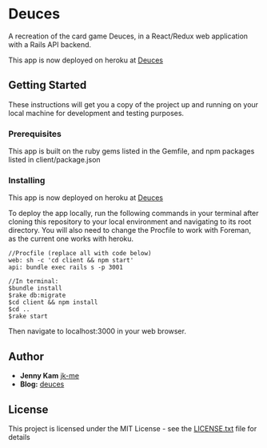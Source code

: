# Deuces

A recreation of the card game Deuces, in a React/Redux web application with a Rails API backend.

This app is now deployed on heroku at [Deuces](https://deuces-card-game.herokuapp.com/)

## Getting Started

These instructions will get you a copy of the project up and running on your local machine for development and testing purposes.

### Prerequisites

This app is built on the ruby gems listed in the Gemfile, and npm packages listed in client/package.json

### Installing

This app is now deployed on heroku at [Deuces](https://deuces-card-game.herokuapp.com/)

To deploy the app locally, run the following commands in your terminal after cloning this repository to your local environment and navigating to its root directory. You will also need to change the Procfile to work with Foreman, as the current one works with heroku.

```
//Procfile (replace all with code below)
web: sh -c 'cd client && npm start'
api: bundle exec rails s -p 3001

//In terminal:
$bundle install
$rake db:migrate
$cd client && npm install
$cd ..
$rake start
```

Then navigate to localhost:3000 in your web browser.

## Author

* **Jenny Kam**
 [jk-me](https://github.com/jk-me)
 * **Blog:** [deuces](http://jellyjen.com/react_redux_final_project)

## License

This project is licensed under the MIT License - see the [LICENSE.txt](LICENSE.txt) file for details

